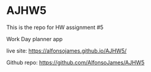 # AJHW5
This is the repo for HW assignment #5

Work Day planner app

live site: https://alfonsojames.github.io/AJHW5/

Github repo: https://github.com/AlfonsoJames/AJHW5
